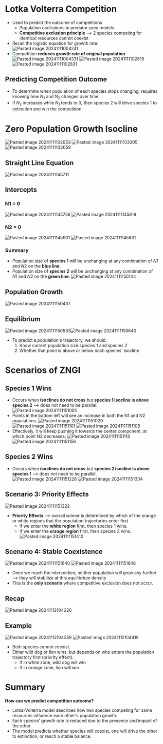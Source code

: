 
# Lotka Volterra Competition
* Used to predict the outcome of competitions
	* Population oscillations in predator-prey models
	* **Competitive exclusion principle** ⟶ 2 species competing for identical resources cannot coexist
* Recall the logistic equation for growth rate:
![Pasted image 20241111004241](attachments/Pasted%20image%2020241111004241.png)
* Competition **reduces growth rate of original population**
![Pasted image 20241111004331](attachments/Pasted%20image%2020241111004331.png)
![Pasted image 20241111102819](attachments/Pasted%20image%2020241111102819.png)
![Pasted image 20241111102831](attachments/Pasted%20image%2020241111102831.png)

## Predicting Competition Outcome
* To determine when population of each species stops changing, requires knowing how $N_1$ and $N_2$ changes over time
* If $N_2$ increases while $N_1$ tends to 0, then species 2 will drive species 1 to extinction and win the competition.

# Zero Population Growth Isocline
![Pasted image 20241111102953](attachments/Pasted%20image%2020241111102953.png)
![Pasted image 20241111103005](attachments/Pasted%20image%2020241111103005.png)
![Pasted image 20241111103059](attachments/Pasted%20image%2020241111103059.png)

## Straight Line Equation
![Pasted image 20241111145711](attachments/Pasted%20image%2020241111145711.png)

## Intercepts
### N1 = 0
![Pasted image 20241111145758](attachments/Pasted%20image%2020241111145758.png)
![Pasted image 20241111145818](attachments/Pasted%20image%2020241111145818.png)

### N2 = 0
![Pasted image 20241111145901](attachments/Pasted%20image%2020241111145901.png)
![Pasted image 20241111145831](attachments/Pasted%20image%2020241111145831.png)

### Summary
* Population size of **species 1** will be unchanging at any combination of $N1$ and $N2$ on the **blue line**.
* Population size of **species 2** will be unchanging at any combination of $N1$ and $N2$ on the **green line**.
![Pasted image 20241111150144](attachments/Pasted%20image%2020241111150144.png)
## Population Growth
![Pasted image 20241111150437](attachments/Pasted%20image%2020241111150437.png)

## Equilibrium
![Pasted image 20241111150533](attachments/Pasted%20image%2020241111150533.png)![Pasted image 20241111150640](attachments/Pasted%20image%2020241111150640.png)
* To predict a population's trajectory, we should:
	1. Know current population size species 1 and species 2
	2. Whether that point is above or below each species' isocline

# Scenarios of ZNGI

## Species 1 Wins
* Occurs when **isoclines do not cross** but **species 1 isocline is above species 2** ⟶ does not need to be parallel.
![Pasted image 20241111151005](attachments/Pasted%20image%2020241111151005.png)
* Points in the bottom left will see an increase in both the N1 and N2 populations.
![Pasted image 20241111151020](attachments/Pasted%20image%2020241111151020.png)
![Pasted image 20241111151101](attachments/Pasted%20image%2020241111151101.png)
![Pasted image 20241111151108](attachments/Pasted%20image%2020241111151108.png)
* Effectively, it will keep pushing it towards the center component, at which point N2 decreases.
![Pasted image 20241111151118](attachments/Pasted%20image%2020241111151118.png)
![Pasted image 20241111151156](attachments/Pasted%20image%2020241111151156.png)

## Species 2 Wins
* Occurs when **isoclines do not cross** but **species 2 isocline is above species 1** ⟶ does not need to be parallel.
![Pasted image 20241111151228](attachments/Pasted%20image%2020241111151228.png)
![Pasted image 20241111151304](attachments/Pasted%20image%2020241111151304.png)

## Scenario 3: Priority Effects
![Pasted image 20241111151322](attachments/Pasted%20image%2020241111151322.png)
* **Priority Effects** ⟶ overall winner is determined by which of the orange or white regions that the population trajectories enter first
	* If we enter the **white region** first, then species 1 wins.
	* If we enter the **orange region** first, then species 2 wins.
![Pasted image 20241111151412](attachments/Pasted%20image%2020241111151412.png)

## Scenario 4: Stable Coexistence
![Pasted image 20241111151640](attachments/Pasted%20image%2020241111151640.png)
![Pasted image 20241111151648](attachments/Pasted%20image%2020241111151648.png)
* Once we reach the intersection, neither population will grow any further ⟶ they will stabilize at this equilibrium density
* This is the **only scenario** where competitive exclusion does not occur.

## Recap
![Pasted image 20241112104226](attachments/Pasted%20image%2020241112104226.png)

## Example
![Pasted image 20241112104359](attachments/Pasted%20image%2020241112104359.png)
![Pasted image 20241112104410](attachments/Pasted%20image%2020241112104410.png)
* Both species cannot coexist.
* Either wild dog or lion wins; but depends on who enters the population trajectory first (priority effect).
	* If in white zone, wild dog will win
	* If in orange zone, lion will win

# Summary
**How can we predict competition outcome?**
* Lotka-Volterra model describes how two species competing for same resources influence each other's population growth.
* Each species’ growth rate is reduced due to the presence and impact of the other.
* The model predicts whether species will coexist, one will drive the other to extinction, or reach a stable balance.
